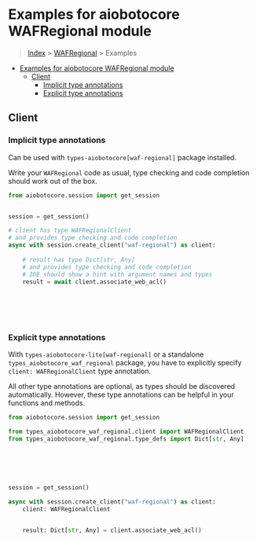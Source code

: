 <a id="examples-for-aiobotocore-wafregional-module"></a>

# Examples for aiobotocore WAFRegional module

> [Index](../README.md) > [WAFRegional](./README.md) > Examples

- [Examples for aiobotocore WAFRegional module](#examples-for-aiobotocore-wafregional-module)
  - [Client](#client)
    - [Implicit type annotations](#implicit-type-annotations)
    - [Explicit type annotations](#explicit-type-annotations)

<a id="client"></a>

## Client

<a id="implicit-type-annotations"></a>

### Implicit type annotations

Can be used with `types-aiobotocore[waf-regional]` package installed.

Write your `WAFRegional` code as usual, type checking and code completion
should work out of the box.

```python
from aiobotocore.session import get_session


session = get_session()

# client has type WAFRegionalClient
# and provides type checking and code completion
async with session.create_client("waf-regional") as client:
    
    # result has type Dict[str, Any]
    # and provides type checking and code completion
    # IDE should show a hint with argument names and types
    result = await client.associate_web_acl()
    

    

    
```

<a id="explicit-type-annotations"></a>

### Explicit type annotations

With `types-aiobotocore-lite[waf-regional]` or a standalone
`types_aiobotocore_waf_regional` package, you have to explicitly specify
`client: WAFRegionalClient` type annotation.

All other type annotations are optional, as types should be discovered
automatically. However, these type annotations can be helpful in your functions
and methods.

```python
from aiobotocore.session import get_session

from types_aiobotocore_waf_regional.client import WAFRegionalClient
from types_aiobotocore_waf_regional.type_defs import Dict[str, Any]






session = get_session()

async with session.create_client("waf-regional") as client:
    client: WAFRegionalClient

    
    result: Dict[str, Any] = client.associate_web_acl()
    

    

    
```
